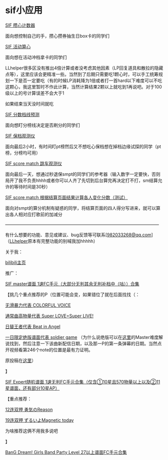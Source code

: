﻿# sif小应用

[SIF 攒心计数器](https://aruyuna9531.github.io/LoveLiveSIFLovecaCalculator.html)

面向想控制自己的手，攒心攒券抽生日box卡的同学们

[SIF 活动算心](https://aruyuna9531.github.io/heartcounter.html)

面向想在活动冲档拿卡的同学们

LLhelper很多区没有推出4倍计算或者没考虑其他因素（LP回复道具和散拉的隐藏点等），这里应该会更精准一些。当然到了后期只需要吃1颗心时，可以手工统筹规划一下是否一定要吃（有的时候LP消耗降为1倍或者打一首hard以下难度可以不吃这颗心，我这里暂时不作此计算，当然计算结果2颗以上就吃到1再说吧。对于100级以上的号计算误差不会大于1

如果结束当天没时间就吃

[SIF 分数档线预测](https://aruyuna9531.github.io/ScoreBorder.html)

面向想盯分榜线决定是否刷分的同学们

[SIF 保档观测仪](https://aruyuna9531.github.io/SafetyTest.html)

面向最后2小时，有时间盯pt榜然后又不想吃心保档想在掉档边缘试探的同学（pt榜，分榜均可用）

[SIF score match 跳车观测仪](https://aruyuna9531.github.io/SMquitTest.html)

面向最后一天，想通过秒退保smpt的同学们的参考器（输入数字一定要快，否则局开了我不负责hhhh或者你可以人齐了先切到后台算完再决定打不打，sm结算允许的等待时间是30秒）

[SIF score match 根据结算页面结果计算各人变化分数（测试）](https://aruyuna9531.github.io/smReverseCount.html)

面向对smpt的算分机制有疑惑的同学，将结算页面的四人得分写进来，就可以算出各人相对应打歌前的加减分

———————————————————————————————————

有什么想要的功能、意见或建议、bug反馈等可联系[982033268@qq.com] （[LLhelper](http://llhelper.com)原本有完整功能的别喊我加hhhhh）

关于我：

[bilibili主页](https://space.bilibili.com/5054198/)

推广：

[SIF master谱面 1速FC手元（大部分无判其余无判补档中（咕））合集](https://www.bilibili.com/video/av6349260)

【挑几个重点推荐的P（位置可能会变，如果错位了就在后面找找（：

[无滑暴力代表 COLORFUL VOICE](https://www.bilibili.com/video/av6349260/?p=65)

[通常曲高物量代表 Super LOVE=Super LIVE!](https://www.bilibili.com/video/av6349260/?p=95)

[日替王者代表 Beat in Angel](https://www.bilibili.com/video/av6349260/?p=103)

[一日限定绝版谱面代表 soldier game](https://www.bilibili.com/video/av6349260/?p=98)
（为什么说绝版可以在[这里](https://zh.moegirl.org/Soldier_game)的Master难度解说找到，然后注意一下该曲新配信日期，以及那一P的第一条弹幕的日期。当然点开视频看第246个note的位置是最有力证明。

原投稿在[这里](https://www.bilibili.com/video/av10763908)）

】

[SIF Expert随机谱面 1速无判FC手元合集（仅含①10星且570物量以上以及②11星谱面，还有部分10星AP）](https://www.bilibili.com/video/av13786181)

【重点推荐：

[12连双押 勇気のReason](https://www.bilibili.com/video/av13786181/?p=8)

[19连双押 ずるいよMagnetic today](https://www.bilibili.com/video/av13786181/?p=11)

为啥推荐这俩不用我多说吧

】

[BanG Dream! Girls Band Party Level 27以上谱面FC手元合集](https://www.bilibili.com/video/av20806147)
